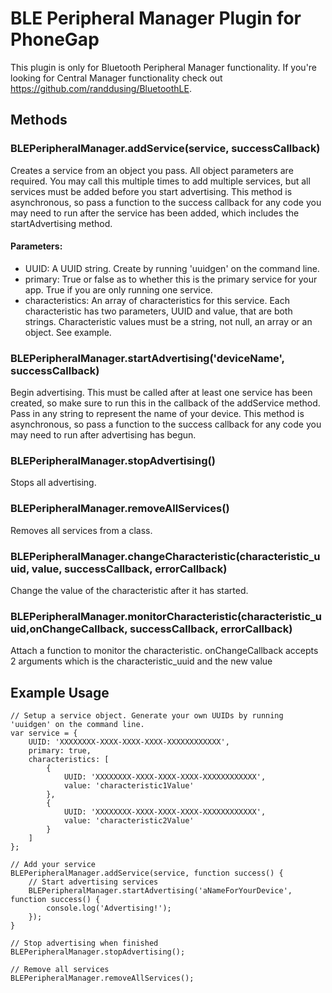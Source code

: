 # BLE Peripheral Manager Plugin for PhoneGap

This plugin is only for Bluetooth Peripheral Manager functionality. If you're looking for Central Manager functionality check out https://github.com/randdusing/BluetoothLE.

## Methods

### BLEPeripheralManager.addService(service, successCallback)

Creates a service from an object you pass. All object parameters are required. You may call this multiple times to add multiple services, but all services must be added before you start advertising. This method is asynchronous, so pass a function to the success callback for any code you may need to run after the service has been added, which includes the startAdvertising method.

#### Parameters:

- UUID: A UUID string. Create by running 'uuidgen' on the command line.
- primary: True or false as to whether this is the primary service for your app. True if you are only running one service.
- characteristics: An array of characteristics for this service. Each characteristic has two parameters, UUID and value, that are both strings. Characteristic values must be a string, not null, an array or an object. See example.

### BLEPeripheralManager.startAdvertising('deviceName', successCallback)

Begin advertising. This must be called after at least one service has been created, so make sure to run this in the callback of the addService method. Pass in any string to represent the name of your device. This method is asynchronous, so pass a function to the success callback for any code you may need to run after advertising has begun.

### BLEPeripheralManager.stopAdvertising()

Stops all advertising.

### BLEPeripheralManager.removeAllServices()

Removes all services from a class. 

### BLEPeripheralManager.changeCharacteristic(characteristic_uuid, value, successCallback, errorCallback)

Change the value of the characteristic after it has started.

### BLEPeripheralManager.monitorCharacteristic(characteristic_uuid,onChangeCallback, successCallback, errorCallback)

Attach a function to monitor the characteristic. onChangeCallback accepts 2 arguments which is the characteristic_uuid and the new value

## Example Usage

	// Setup a service object. Generate your own UUIDs by running 'uuidgen' on the command line.
	var service = {
		UUID: 'XXXXXXXX-XXXX-XXXX-XXXX-XXXXXXXXXXXX',
		primary: true,
		characteristics: [
			{
				UUID: 'XXXXXXXX-XXXX-XXXX-XXXX-XXXXXXXXXXXX',
				value: 'characteristic1Value'
			},
			{
				UUID: 'XXXXXXXX-XXXX-XXXX-XXXX-XXXXXXXXXXXX',
				value: 'characteristic2Value'
			}
		]
	};

	// Add your service
	BLEPeripheralManager.addService(service, function success() {
		// Start advertising services
		BLEPeripheralManager.startAdvertising('aNameForYourDevice', function success() {
			console.log('Advertising!');
		});
	}

	// Stop advertising when finished
	BLEPeripheralManager.stopAdvertising();

	// Remove all services
	BLEPeripheralManager.removeAllServices();